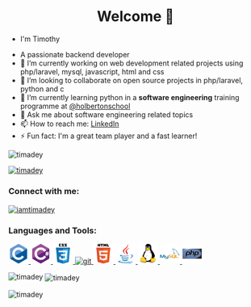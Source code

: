 <!-- Hi there 👋 -->
<h1 align="center">Welcome 🤗</h1>

- I'm Timothy

<!--
**Timadey/Timadey** is a ✨ _special_ ✨ repository because its `README.md` (this file) appears on your GitHub profile.

Here are some ideas to get you started:
-->
- A passionate backend developer
- 🔭 I’m currently working on web development related projects using php/laravel, mysql, javascript, html and css
- 👯 I’m looking to collaborate on open source projects in php/laravel, python and c
- 🌱 I’m currently learning python in a **software engineering** training programme at <a href="https://www.github.com/holbertonschool">@holbertonschool</a>
- 💬 Ask me about software engineering related topics
- 📫 How to reach me: <a href="https://www.linkedin.com/in/timadey">LinkedIn</a>
- ⚡ Fun fact: I'm a great team player and a fast learner!
<!-- 
- 😄 Pronouns: ...
- 🤔 I’m looking for help with ...
-->



<p align="left"> <img src="https://komarev.com/ghpvc/?username=timadey&label=Profile%20views&color=0e75b6&style=flat" alt="timadey" /> </p>

<p align="left"> <a href="https://github.com/ryo-ma/github-profile-trophy"><img src="https://github-profile-trophy.vercel.app/?username=timadey" alt="timadey" /></a> </p>

<h3 align="left">Connect with me:</h3>
<p align="left">
<a href="https://twitter.com/iamtimadey" target="blank"><img align="center" src="https://raw.githubusercontent.com/rahuldkjain/github-profile-readme-generator/master/src/images/icons/Social/twitter.svg" alt="iamtimadey" height="30" width="40" /></a>
</p>

<h3 align="left">Languages and Tools:</h3>
<p align="left"> <a href="https://www.cprogramming.com/" target="_blank" rel="noreferrer"> <img src="https://raw.githubusercontent.com/devicons/devicon/master/icons/c/c-original.svg" alt="c" width="40" height="40"/> </a> <a href="https://www.w3schools.com/cs/" target="_blank" rel="noreferrer"> <img src="https://raw.githubusercontent.com/devicons/devicon/master/icons/csharp/csharp-original.svg" alt="csharp" width="40" height="40"/> </a> <a href="https://www.w3schools.com/css/" target="_blank" rel="noreferrer"> <img src="https://raw.githubusercontent.com/devicons/devicon/master/icons/css3/css3-original-wordmark.svg" alt="css3" width="40" height="40"/> </a> <a href="https://git-scm.com/" target="_blank" rel="noreferrer"> <img src="https://www.vectorlogo.zone/logos/git-scm/git-scm-icon.svg" alt="git" width="40" height="40"/> </a> <a href="https://www.w3.org/html/" target="_blank" rel="noreferrer"> <img src="https://raw.githubusercontent.com/devicons/devicon/master/icons/html5/html5-original-wordmark.svg" alt="html5" width="40" height="40"/> </a> <a href="https://www.java.com" target="_blank" rel="noreferrer"> <img src="https://raw.githubusercontent.com/devicons/devicon/master/icons/java/java-original.svg" alt="java" width="40" height="40"/> </a> <a href="https://www.linux.org/" target="_blank" rel="noreferrer"> <img src="https://raw.githubusercontent.com/devicons/devicon/master/icons/linux/linux-original.svg" alt="linux" width="40" height="40"/> </a> <a href="https://www.mysql.com/" target="_blank" rel="noreferrer"> <img src="https://raw.githubusercontent.com/devicons/devicon/master/icons/mysql/mysql-original-wordmark.svg" alt="mysql" width="40" height="40"/> </a> <a href="https://www.php.net" target="_blank" rel="noreferrer"> <img src="https://raw.githubusercontent.com/devicons/devicon/master/icons/php/php-original.svg" alt="php" width="40" height="40"/> </a> </p>

<p><img align="left" src="https://github-readme-stats.vercel.app/api/top-langs?username=timadey&show_icons=true&locale=en&layout=compact" alt="timadey" /></p>

<p>&nbsp;<img align="center" src="https://github-readme-stats.vercel.app/api?username=timadey&show_icons=true&theme=onedark&locale=en" alt="timadey" /></p>

<p><img align="center" src="https://github-readme-streak-stats.herokuapp.com/?user=timadey&" alt="timadey" /></p>
